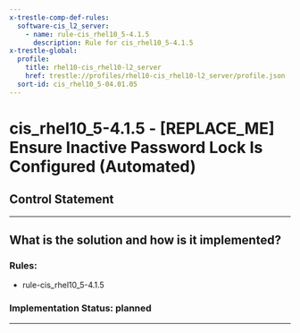 ```yaml
---
x-trestle-comp-def-rules:
  software-cis_l2_server:
    - name: rule-cis_rhel10_5-4.1.5
      description: Rule for cis_rhel10_5-4.1.5
x-trestle-global:
  profile:
    title: rhel10-cis_rhel10-l2_server
    href: trestle://profiles/rhel10-cis_rhel10-l2_server/profile.json
  sort-id: cis_rhel10_5-04.01.05
---
```


# cis_rhel10_5-4.1.5 - \[REPLACE_ME\] Ensure Inactive Password Lock Is Configured (Automated)

## Control Statement

______________________________________________________________________

## What is the solution and how is it implemented?

<!-- For implementation status enter one of: implemented, partial, planned, alternative, not-applicable -->

<!-- Note that the list of rules under ### Rules: is read-only and changes will not be captured after assembly to JSON -->

<!-- Add control implementation description here for control: cis_rhel10_5-4.1.5 -->

### Rules:

  - rule-cis_rhel10_5-4.1.5

### Implementation Status: planned

______________________________________________________________________
